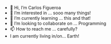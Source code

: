 - 👋 Hi, I’m Carlos Figueroa
- 👀 I’m interested in ... sooo many things!
- 🌱 I’m currently learning ... this and that!
- 💞️ I’m looking to collaborate on ... Programming
- 📫 How to reach me ... carefully?
- I am currently living in/on... Earth! 

<!---
CarlosFigueroa2022/CarlosFigueroa2022 is a ✨ special ✨ repository because its `README.md` (this file) appears on your GitHub profile.
You can click the Preview link to take a look at your changes.
--->
